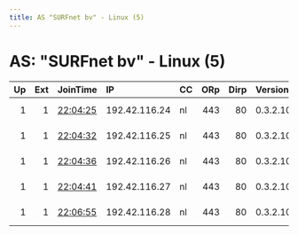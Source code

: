 ```yaml
---
title: AS "SURFnet bv" - Linux (5)
---
```


# AS: "SURFnet bv" - Linux (5)

|   Up |   Ext | JoinTime                                                                                            | IP            | CC   |   ORp |   Dirp | Version   | Contact                   | Nickname   |   eFamMembers |
|-----:|------:|:----------------------------------------------------------------------------------------------------|:--------------|:-----|------:|-------:|:----------|:--------------------------|:-----------|--------------:|
|    1 |     1 | [22:04:25](https://metrics.torproject.org/rs.html#details/F6F59B64B2494F29899E8072BCB0E6B3E070A917) | 192.42.116.24 | nl   |   443 |     80 | 0.3.2.10  | Hart voor Internetvrijhei | hviv124    |             1 |
|    1 |     1 | [22:04:32](https://metrics.torproject.org/rs.html#details/A7378A215483C6AD9968AD505DA1454F7E294797) | 192.42.116.25 | nl   |   443 |     80 | 0.3.2.10  | Hart voor Internetvrijhei | hviv125    |             1 |
|    1 |     1 | [22:04:36](https://metrics.torproject.org/rs.html#details/7430F66B1CABCB52D583C9C3035EE19A3E87A23E) | 192.42.116.26 | nl   |   443 |     80 | 0.3.2.10  | Hart voor Internetvrijhei | hviv126    |             1 |
|    1 |     1 | [22:04:41](https://metrics.torproject.org/rs.html#details/9E624E0E5EBA3156BFDA98AC703BCFF95E9A2FF6) | 192.42.116.27 | nl   |   443 |     80 | 0.3.2.10  | Hart voor Internetvrijhei | hviv127    |             1 |
|    1 |     1 | [22:06:55](https://metrics.torproject.org/rs.html#details/1DBACC31486FC670FBD403FAE877342EC696D598) | 192.42.116.28 | nl   |   443 |     80 | 0.3.2.10  | Hart voor Internetvrijhei | hviv128    |             1 |
